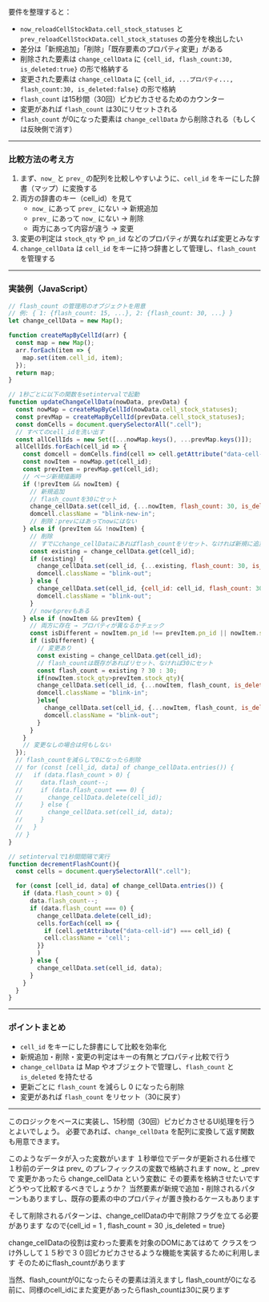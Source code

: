 要件を整理すると：
- `now_reloadCellStockData.cell_stock_statuses` と `prev_reloadCellStockData.cell_stock_statuses` の差分を検出したい
- 差分は「新規追加」「削除」「既存要素のプロパティ変更」がある
- 削除された要素は `change_cellData` に `{cell_id, flash_count:30, is_deleted:true}` の形で格納する
- 変更された要素は `change_cellData` に `{cell_id, ...プロパティ..., flash_count:30, is_deleted:false}` の形で格納
- `flash_count` は15秒間（30回）ピカピカさせるためのカウンター
- 変更があれば `flash_count` は30にリセットされる
- `flash_count` が0になった要素は `change_cellData` から削除される（もしくは反映側で消す）
---
### 比較方法の考え方
1. まず、`now_` と `prev_` の配列を比較しやすいように、`cell_id` をキーにした辞書（マップ）に変換する
2. 両方の辞書のキー（cell_id）を見て
   - `now_` にあって `prev_` にない → 新規追加
   - `prev_` にあって `now_` にない → 削除
   - 両方にあって内容が違う → 変更
3. 変更の判定は `stock_qty` や `pn_id` などのプロパティが異なれば変更とみなす
4. `change_cellData` は `cell_id` をキーに持つ辞書として管理し、`flash_count` を管理する
---
### 実装例（JavaScript）
```js
// flash_count の管理用のオブジェクトを用意
// 例: { 1: {flash_count: 15, ...}, 2: {flash_count: 30, ...} }
let change_cellData = new Map();

function createMapByCellId(arr) {
  const map = new Map();
  arr.forEach(item => {
    map.set(item.cell_id, item);
  });
  return map;
}

// 1秒ごとに以下の関数をsetintervalで起動
function updateChangeCellData(nowData, prevData) {
  const nowMap = createMapByCellId(nowData.cell_stock_statuses);
  const prevMap = createMapByCellId(prevData.cell_stock_statuses);
  const domCells = document.querySelectorAll(".cell");
  // すべてのcell_idを洗い出す
  const allCellIds = new Set([...nowMap.keys(), ...prevMap.keys()]);
  allCellIds.forEach(cell_id => {
    const domcell = domCells.find(cell => cell.getAttribute("data-cell-id")===cell_id)
    const nowItem = nowMap.get(cell_id);
    const prevItem = prevMap.get(cell_id);
    // ページ新規描画時
    if (!prevItem && nowItem) {
      // 新規追加
      // flash_countを30にセット
      change_cellData.set(cell_id, {...nowItem, flash_count: 30, is_deleted: false,type: "blink-new-in"});
      domcell.className = "blink-new-in";
      // 削除：prevにはあってnowにはない
    } else if (prevItem && !nowItem) {
      // 削除
      // すでにchange_cellDataにあればflash_countをリセット、なければ新規に追加
      const existing = change_cellData.get(cell_id);
      if (existing) {
        change_cellData.set(cell_id, {...existing, flash_count: 30, is_deleted: true,type:"blink-out"});
        domcell.className = "blink-out";
      } else {
        change_cellData.set(cell_id, {cell_id: cell_id, flash_count: 30, is_deleted: true,type:"blink-out"});
        domcell.className = "blink-out";
      }
      // nowもprevもある 
    } else if (nowItem && prevItem) {
      // 両方に存在 → プロパティが異なるかチェック
      const isDifferent = nowItem.pn_id !== prevItem.pn_id || nowItem.stock_qty !== prevItem.stock_qty;
      if (isDifferent) {
        // 変更あり
        const existing = change_cellData.get(cell_id);
        // flash_countは既存があればリセット、なければ30にセット
        const flash_count = existing ? 30 : 30;
        if(nowItem.stock_qty>prevItem.stock_qty){
        change_cellData.set(cell_id, {...nowItem, flash_count, is_deleted: false,type:"blink-in"});
        domcell.className = "blink-in";
        }else{
          change_cellData.set(cell_id, {...nowItem, flash_count, is_deleted: false,type:"blink-out"});
          domcell.className = "blink-out";
        }
      }
    }
    // 変更なしの場合は何もしない
  });
  // flash_countを減らして0になったら削除
  // for (const [cell_id, data] of change_cellData.entries()) {
  //   if (data.flash_count > 0) {
  //     data.flash_count--;
  //     if (data.flash_count === 0) {
  //       change_cellData.delete(cell_id);
  //     } else {
  //       change_cellData.set(cell_id, data);
  //     }
  //   }
  // }
}
```



```js
// setintervalで1秒間間隔で実行
function decrementFlashCount(){
  const cells = document.querySelectorAll(".cell");

  for (const [cell_id, data] of change_cellData.entries()) {
    if (data.flash_count > 0) {
      data.flash_count--;
      if (data.flash_count === 0) {
        change_cellData.delete(cell_id);
        cells.forEach(cell => {
          if (cell.getAttribute("data-cell-id") === cell_id) {
          cell.className = 'cell';
        }}
        )
      } else {
        change_cellData.set(cell_id, data);
      }
    }
  }
}


```

---
### ポイントまとめ
- `cell_id` をキーにした辞書にして比較を効率化
- 新規追加・削除・変更の判定はキーの有無とプロパティ比較で行う
- `change_cellData` は Map やオブジェクトで管理し、`flash_count` と `is_deleted` を持たせる
- 更新ごとに `flash_count` を減らし 0 になったら削除
- 変更があれば `flash_count` をリセット（30に戻す）
---
このロジックをベースに実装し、15秒間（30回）ピカピカさせるUI処理を行うとよいでしょう。
必要であれば、`change_cellData` を配列に変換して返す関数も用意できます。



このようなデータが入った変数がいます
１秒単位でデータが更新される仕様で
１秒前のデータは prev_ のプレフィックスの変数で格納されます
now_ と _prev で 変更かあったら change_cellData という変数に その要素を格納させたいです
どうやって比較するべきでしょうか？
当然要素が新規で追加・削除されるパターンもありますし、既存の要素の中のプロパティが置き換わるケースもあります

そして削除されるパターンは、change_cellDataの中で削除フラグを立てる必要があります
なので{cell_id = 1 , flash_count = 30 ,is_deleted = true}

change_cellDataの役割は変わった要素を対象のDOMにあてはめて
クラスをつけ外しして１５秒で３０回ピカピカさせるような機能を実装するために利用します
そのためにflash_countがあります

当然、flash_countが0になったらその要素は消えますし
flash_countが0になる前に、同様のcell_idにまた変更があったらflash_countは30に戻ります